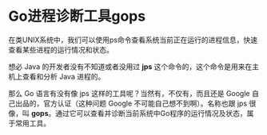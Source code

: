 # Go进程诊断工具gops

在类UNIX系统中，我们可以使用ps命令查看系统当前正在运行的进程信息，快速查看某些进程的运行情况和状态。

想必 Java 的开发者没有不知道或者没用过 **jps** 这个命令的，这个命令是用来在主机上查看和分析 Java 进程的。

那么 Go 语言有没有像 jps 这样的工具呢？当然有，不仅有，而且还是 Google 自己出品的，官方认证（这种问题 Google 不可能自己想不到啊）。名称也跟 jps 很像，叫 **gops**。通过它可以查看并诊断当前系统中Go程序的运行情况及状态，属于常用工具。



